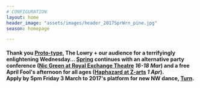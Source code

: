 ```yaml
---
# CONFIGURATION
layout: home
header_image: "assets/images/header_2017SprWrn_pine.jpg"
season: homepage

---
```

#### Thank you [Proto-type](/current/2017-spring/proto-type), The Lowry + our audience for a terrifyingly enlightening Wednesday… [Spring](/current/2017-spring) continues with an alternative party conference ([Nic Green at Royal Exchange Theatre](/current/2017-spring/green) *16-18 Mar*) and a free April Fool's afternoon for all ages ([Haphazard at Z-arts](/current/2017-haphazard) *1 Apr*).<br>Apply by 5pm Friday 3 March to 2017's platform for new NW dance, [Turn](/hab/turn).
